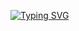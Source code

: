 <p dir="auto"><a href="https://git.io/typing-svg"><img src="https://readme-typing-svg.demolab.com?font=Oleo+Script&pause=1000&color=146C94&center=true&vCenter=true&width=625&height=58&lines=Hi+I'm+Gihyun." alt="Typing SVG" style="max-width:100%"/></a>
</p>


